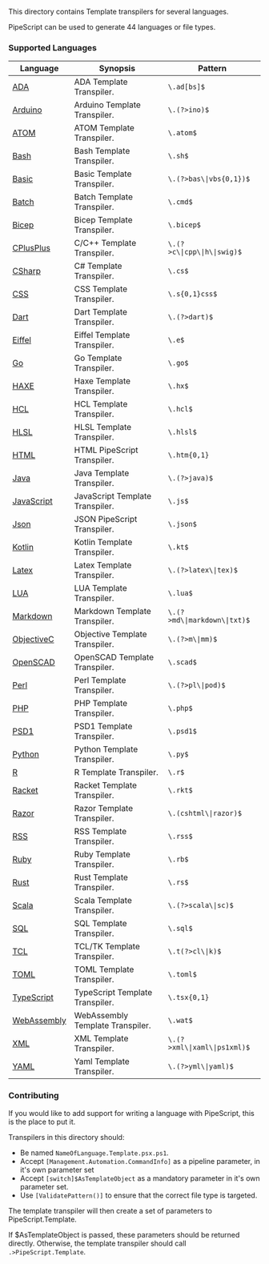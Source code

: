 This directory contains Template transpilers for several languages.

PipeScript can be used to generate 44 languages or file types.

### Supported Languages


|Language                                   |Synopsis                        |Pattern                         |
|-------------------------------------------|--------------------------------|--------------------------------|
|[ADA](ADA.Template.psx.ps1)                |ADA Template Transpiler.        |```\.ad[bs]$```                 |
|[Arduino](Arduino.Template.psx.ps1)        |Arduino Template Transpiler.    |```\.(?>ino)$```                |
|[ATOM](ATOM.Template.psx.ps1)              |ATOM Template Transpiler.       |```\.atom$```                   |
|[Bash](Bash.Template.psx.ps1)              |Bash Template Transpiler.       |```\.sh$```                     |
|[Basic](Basic.Template.psx.ps1)            |Basic Template Transpiler.      |```\.(?>bas\\|vbs{0,1})$```     |
|[Batch](Batch.Template.psx.ps1)            |Batch Template Transpiler.      |```\.cmd$```                    |
|[Bicep](Bicep.Template.psx.ps1)            |Bicep Template Transpiler.      |```\.bicep$```                  |
|[CPlusPlus](CPlusPlus.Template.psx.ps1)    |C/C++ Template Transpiler.      |```\.(?>c\\|cpp\\|h\\|swig)$``` |
|[CSharp](CSharp.Template.psx.ps1)          |C# Template Transpiler.         |```\.cs$```                     |
|[CSS](CSS.Template.psx.ps1)                |CSS Template Transpiler.        |```\.s{0,1}css$```              |
|[Dart](Dart.Template.psx.ps1)              |Dart Template Transpiler.       |```\.(?>dart)$```               |
|[Eiffel](Eiffel.Template.psx.ps1)          |Eiffel Template Transpiler.     |```\.e$```                      |
|[Go](Go.Template.psx.ps1)                  |Go Template Transpiler.         |```\.go$```                     |
|[HAXE](HAXE.Template.psx.ps1)              |Haxe Template Transpiler.       |```\.hx$```                     |
|[HCL](HCL.Template.psx.ps1)                |HCL Template Transpiler.        |```\.hcl$```                    |
|[HLSL](HLSL.Template.psx.ps1)              |HLSL Template Transpiler.       |```\.hlsl$```                   |
|[HTML](HTML.Template.psx.ps1)              |HTML PipeScript Transpiler.     |```\.htm{0,1}```                |
|[Java](Java.Template.psx.ps1)              |Java Template Transpiler.       |```\.(?>java)$```               |
|[JavaScript](JavaScript.Template.psx.ps1)  |JavaScript Template Transpiler. |```\.js$```                     |
|[Json](Json.Template.psx.ps1)              |JSON PipeScript Transpiler.     |```\.json$```                   |
|[Kotlin](Kotlin.Template.psx.ps1)          |Kotlin Template Transpiler.     |```\.kt$```                     |
|[Latex](Latex.Template.psx.ps1)            |Latex Template Transpiler.      |```\.(?>latex\\|tex)$```        |
|[LUA](LUA.Template.psx.ps1)                |LUA Template Transpiler.        |```\.lua$```                    |
|[Markdown](Markdown.Template.psx.ps1)      |Markdown Template Transpiler.   |```\.(?>md\\|markdown\\|txt)$```|
|[ObjectiveC](ObjectiveC.Template.psx.ps1)  |Objective Template Transpiler.  |```\.(?>m\\|mm)$```             |
|[OpenSCAD](OpenSCAD.Template.psx.ps1)      |OpenSCAD Template Transpiler.   |```\.scad$```                   |
|[Perl](Perl.Template.psx.ps1)              |Perl Template Transpiler.       |```\.(?>pl\\|pod)$```           |
|[PHP](PHP.Template.psx.ps1)                |PHP Template Transpiler.        |```\.php$```                    |
|[PSD1](PSD1.Template.psx.ps1)              |PSD1 Template Transpiler.       |```\.psd1$```                   |
|[Python](Python.Template.psx.ps1)          |Python Template Transpiler.     |```\.py$```                     |
|[R](R.Template.psx.ps1)                    |R Template Transpiler.          |```\.r$```                      |
|[Racket](Racket.Template.psx.ps1)          |Racket Template Transpiler.     |```\.rkt$```                    |
|[Razor](Razor.Template.psx.ps1)            |Razor Template Transpiler.      |```\.(cshtml\\|razor)$```       |
|[RSS](RSS.Template.psx.ps1)                |RSS Template Transpiler.        |```\.rss$```                    |
|[Ruby](Ruby.Template.psx.ps1)              |Ruby Template Transpiler.       |```\.rb$```                     |
|[Rust](Rust.Template.psx.ps1)              |Rust Template Transpiler.       |```\.rs$```                     |
|[Scala](Scala.Template.psx.ps1)            |Scala Template Transpiler.      |```\.(?>scala\\|sc)$```         |
|[SQL](SQL.Template.psx.ps1)                |SQL Template Transpiler.        |```\.sql$```                    |
|[TCL](TCL.Template.psx.ps1)                |TCL/TK Template Transpiler.     |```\.t(?>cl\\|k)$```            |
|[TOML](TOML.Template.psx.ps1)              |TOML Template Transpiler.       |```\.toml$```                   |
|[TypeScript](TypeScript.Template.psx.ps1)  |TypeScript Template Transpiler. |```\.tsx{0,1}```                |
|[WebAssembly](WebAssembly.Template.psx.ps1)|WebAssembly Template Transpiler.|```\.wat$```                    |
|[XML](XML.Template.psx.ps1)                |XML Template Transpiler.        |```\.(?>xml\\|xaml\\|ps1xml)$```|
|[YAML](YAML.Template.psx.ps1)              |Yaml Template Transpiler.       |```\.(?>yml\\|yaml)$```         |



### Contributing

If you would like to add support for writing a language with PipeScript, this is the place to put it.

Transpilers in this directory should:
* Be named `NameOfLanguage.Template.psx.ps1`.
* Accept `[Management.Automation.CommandInfo]` as a pipeline parameter, in it's own parameter set
* Accept `[switch]$AsTemplateObject` as a mandatory parameter in it's own parameter set.
* Use `[ValidatePattern()]` to ensure that the correct file type is targeted.

The template transpiler will then create a set of parameters to PipeScript.Template.

If $AsTemplateObject is passed, these parameters should be returned directly.
Otherwise, the template transpiler should call ```.>PipeScript.Template```.




